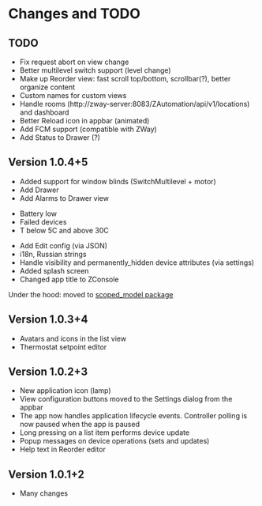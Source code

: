 # Changes and TODO

## TODO

* Fix request abort on view change
* Better multilevel switch support (level change)
* Make up Reorder view: fast scroll top/bottom, scrollbar(?), better organize content
* Custom names for custom views
* Handle rooms (http://zway-server:8083/ZAutomation/api/v1/locations) and dashboard
* Better Reload icon in appbar (animated)
* Add FCM support (compatible with ZWay)
* Add Status to Drawer (?)

 
## Version 1.0.4+5

* Added support for window blinds (SwitchMultilevel + motor)
* Add Drawer
* Add Alarms to Drawer view
 - Battery low
 - Failed devices
 - T below 5C and above 30C
* Add Edit config (via JSON)
* i18n, Russian strings
* Handle visibility and permanently_hidden device attributes (via settings)
* Added splash screen
* Changed app title to ZConsole

Under the hood: moved to [scoped_model package](https://pub.dev/packages/scoped_model)
 
## Version 1.0.3+4

* Avatars and icons in the list view
* Thermostat setpoint editor

## Version 1.0.2+3

* New application icon (lamp)
* View configuration buttons moved to the Settings dialog from the appbar
* The app now handles application lifecycle events. Controller polling is now paused when the app is paused
* Long pressing on a list item performs device update
* Popup messages on device operations (sets and updates)
* Help text in Reorder editor 

## Version 1.0.1+2

* Many changes
